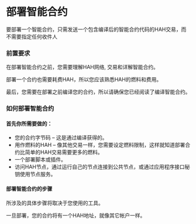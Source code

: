 # 部署智能合约

要部署一个智能合约，只需发送一个包含编译后的智能合约代码的HAH交易，而不需要指定任何收件人

### 前置要求

在部署智能合约之前，您需要理解HAH网络, 交易和详解智能合约。

部署一个合约也需要耗费HAH，所以您应该熟悉HAH的燃料和费用。

最后，您需要在部署之前编译您的合约，所以请确保您已经阅读了编译智能合约。

### 如何部署智能合约

#### 首先你所需要做的：

* 您的合约字节码 – 这是通过编译获得的。
* 用作燃料的HAH – 像其他交易一样，您需要设定燃料限制，这样就知道部署合约比简单的HAH交易需要更多的燃料。
* 一个部署脚本或插件。
* 访问HAH节点，通过运行自己的节点连接到公共节点，或通过应用程序接口秘钥使用节点服务。

#### 部署智能合约的步骤

所涉及的具体步骤将取决于您使用的工具。

一旦部署，您的合约将有一个HAH地址，就像其它帐户一样。
